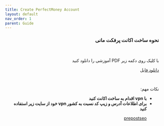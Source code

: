 ```yaml
---
title: Create PerfectMoney Account
layout: default
nav_order: 1
parent: Guide
---
```


<head>
    <meta charset="utf-8">
    <link rel="stylesheet" href="https://b3h1z.github.io/HidyBot-Docs/assets/css/style.css">
</head>
<div dir="rtl">

<h3>نحوه ساخت اکانت پرفکت مانی</h3>
<br>
<p>با کلیک روی دکمه زیر PDF آموزشی را دانلود کنید</p>
<p>
<a href="https://b3h1z.github.io/HidyBot-Docs/assets/pdf/guide/perfectmoney_create_account.pdf" download>دانلود فایل</a>
</p>
<br>
<p>نکات مهم:</p>
<ul>
    <li><strong>با vpn اقدام به ساخت اکانت کنید</strong></li>
    <li>
    <strong>برای اطلاعات آدرس و زیپ کد نسبت به کشور vpn خود از سایت زیر استفاده کنید</strong>
        <p><a href="https://prepostseo.com/tool/fake-address-generator" download>prepostseo</a></p>
    </li>
</ul>
</div>
